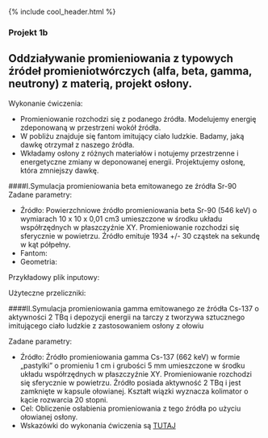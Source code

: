 {% include cool_header.html %}

### Projekt 1b
## Oddziaływanie promieniowania z typowych źródeł promieniotwórczych (alfa, beta, gamma, neutrony) z materią, projekt osłony.

Wykonanie ćwiczenia:
- Promieniowanie rozchodzi się z podanego źródła. Modelujemy energię zdeponowaną w przestrzeni wokół źródła. 
- W pobliżu znajduje się fantom imitujący ciało ludzkie. Badamy, jaką dawkę otrzymał z naszego źródła.
- Wkładamy osłony z różnych materiałów i  notujemy przestrzenne i energetyczne zmiany w deponowanej energii. Projektujemy osłonę, która zmniejszy dawkę.


####I.Symulacja promieniowania beta emitowanego ze źródła Sr-90 
Zadane parametry:

- Źródło: Powierzchniowe źródło promieniowania beta Sr-90 (546 keV) o wymiarach 10 x 10 x 0,01 cm3 umieszczone w środku układu współrzędnych w płaszczyźnie XY. Promieniowanie rozchodzi się sferycznie w powietrzu. Źródło emituje 1934 +/- 30 cząstek na sekundę w kąt półpełny.
- Fantom:
- Geometria:

Przykładowy plik inputowy:

Użyteczne przeliczniki: 


####II.Symulacja promieniowania gamma emitowanego ze źródła Cs-137 o aktywności 2 TBq i depozycji energii na tarczy z tworzywa sztucznego imitującego ciało ludzkie z zastosowaniem osłony z ołowiu 

Zadane parametry:
- Źródło: Źródło promieniowania gamma Cs-137 (662 keV) w formie „pastylki” o promieniu 1 cm i grubości 5 mm umieszczone w środku układu współrzędnych w płaszczyźnie XY. Promieniowanie rozchodzi się sferycznie w powietrzu. Źródło posiada aktywność 2 TBq i jest zamknięte w kapsule ołowianej. Kształt wiązki wyznacza kolimator o kącie rozwarcia 20 stopni.
- Cel: Obliczenie osłabienia promieniowania z tego źródła po użyciu ołowianej osłony.
- Wskazówki do wykonania ćwiczenia są  [TUTAJ](https://agnieszkamucha.github.io/OPJzM/Files/gamma_1.pdf)
